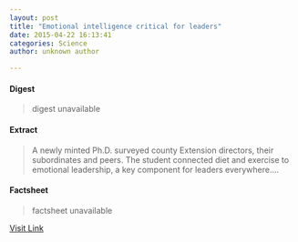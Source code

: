 ```yaml
---
layout: post
title: "Emotional intelligence critical for leaders"
date: 2015-04-22 16:13:41
categories: Science
author: unknown author

---
```



#### Digest
>digest unavailable

#### Extract
>A newly minted Ph.D. surveyed county Extension directors, their subordinates and peers. The student connected diet and exercise to emotional leadership, a key component for leaders everywhere....

#### Factsheet
>factsheet unavailable

[Visit Link](http://feeds.sciencedaily.com/~r/sciencedaily/~3/3tvKWgu5n7k/150422121341.htm)


